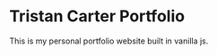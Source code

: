 <h1>Tristan Carter Portfolio</h1>
<p>This is my personal portfolio website built in vanilla js.</p>
